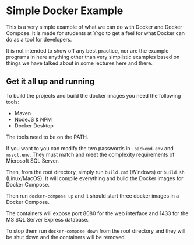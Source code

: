 # Simple Docker Example

This is a very simple example of what we can do with Docker and Docker Compose.
It is made for students at Yrgo to get a feel for what Docker can do as a
tool for developers.

It is not intended to show off any best practice, nor are the example programs
in here anything other than very simplistic examples based on things we have
talked about in some lectures here and there.

## Get it all up and running

To build the projects and build the docker images you need the following tools:
* Maven
* NodeJS & NPM
* Docker Desktop

The tools need to be on the PATH.

If you want to you can modify the two passwords in `.backend.env` and 
`mssql.env`. They must match and meet the complexity requirements of 
Microsoft SQL Server.

Then, from the root directory, simply run `build.cmd` (Windows) or `build.sh` 
(Linux/MacOS). It will compile everything and build the Docker images for 
Docker Compose.

Then run `docker-compose up` and it should start three docker images in a
Docker Compose.

The containers will expose port 8080 for the web interface and 1433 for the
MS SQL Server Express database.

To stop them run `docker-compose down` from the root directory and they will
be shut down and the containers will be removed.